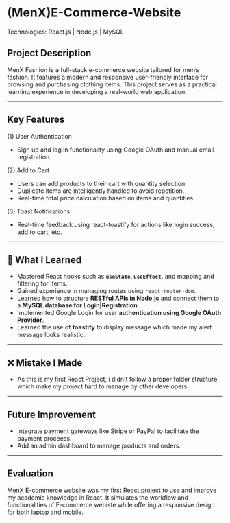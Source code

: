 # (MenX)E-Commerce-Website 
Technologies: React.js | Node.js | MySQL 

## Project Description
MenX Fashion is a full-stack e-commerce website tailored for men’s fashion. It features a modern and responsive user-friendly interface for browsing and purchasing clothing items. This project serves as a practical learning experience in developing a real-world web application.

---

## Key Features
(1) User Authentication
   - Sign up and log in functionality using Google OAuth and manual email registration.
     
(2) Add to Cart
   - Users can add products to their cart with quantity selection.
   - Duplicate items are intelligently handled to avoid repetition.
   - Real-time total price calculation based on items and quantities.
     
(3) Toast Notifications
   - Real-time feedback using react-toastify for actions like login success, add to cart, etc.

---

## 📘 What I Learned
- Mastered React hooks such as **`useState`, `useEffect`,** and mapping and filtering for Items.
- Gained experience in managing routes using `react-router-dom`.
- Learned how to structure **RESTful APIs in Node.js** and connect them to a **MySQL database for Login|Registration**.
- Implemented Google Login for user **authentication using Google OAuth Provider**.
- Learned the use of **toastify** to display message which made my alert message looks realistic.  

---

## ❌ Mistake I Made
- As this is my first React Project, i didn't follow a proper folder structure, which make my project hard to manage by other developers.

---

## Future Improvement
- Integrate payment gateways like Stripe or PayPal to facilitate the payment proceess.  
- Add an admin dashboard to manage products and orders.

---

##  Evaluation
MenX E-commerce website was my first React project to use and improve my academic knowledge in React. It simulates the workflow and functionalities of E-commerce webiste while offering a responsive design for both laptop and mobile.
